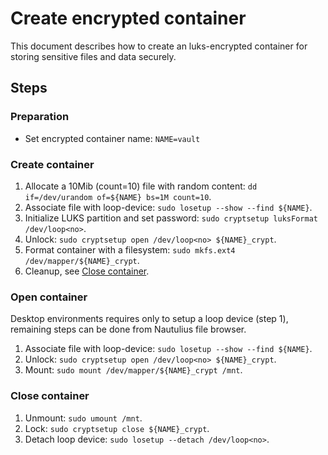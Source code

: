 # Create encrypted container

This document describes how to create an luks-encrypted container for storing
sensitive files and data securely.

## Steps

### Preparation

* Set encrypted container name: `NAME=vault`

### Create container

1. Allocate a 10Mib (count=10) file with random content:
   `dd if=/dev/urandom of=${NAME} bs=1M count=10`.
2. Associate file with loop-device:
   `sudo losetup --show --find ${NAME}`.
3. Initialize LUKS partition and set password:
   `sudo cryptsetup luksFormat /dev/loop<no>`.
4. Unlock:
   `sudo cryptsetup open /dev/loop<no> ${NAME}_crypt`.
5. Format container with a filesystem:
   `sudo mkfs.ext4 /dev/mapper/${NAME}_crypt`.
6. Cleanup, see [Close container](#close-container).

### Open container

Desktop environments requires only to setup a loop device (step 1), remaining
steps can be done from Nautulius file browser.

1. Associate file with loop-device:
   `sudo losetup --show --find ${NAME}`.
2. Unlock:
   `sudo cryptsetup open /dev/loop<no> ${NAME}_crypt`.
3. Mount:
   `sudo mount /dev/mapper/${NAME}_crypt /mnt`.

### Close container

1. Unmount:
   `sudo umount /mnt`.
2. Lock:
   `sudo cryptsetup close ${NAME}_crypt`.
3. Detach loop device:
   `sudo losetup --detach /dev/loop<no>`.
